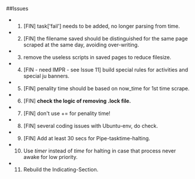 ##Issues

+ 1. [FIN] task['fail'] needs to be added, no longer parsing from time.
+ 2. [FIN] the filename saved should be distinguished for the same page scraped at the same day, avoiding over-writing.
+ 3. remove the useless scripts in saved pages to reduce filesize.
+ 4. [FIN - need IMPR - see Issue 11] build special rules for activities and special ju banners.
+ 5. [FIN] penality time should be based on now_time for 1st time scrape.
+ 6. [FIN] **check the logic of removing .lock file.**
+ 7. [FIN] don't use += for penality time!
+ 8. [FIN] several coding issues with Ubuntu-env, do check.
+ 9. [FIN] Add at least 30 secs for Pipe-tasktime-halting.
+ 10. Use *timer* instead of *time* for halting in case that process never awake for low priority.
+ 11. Rebuild the Indicating-Section.
